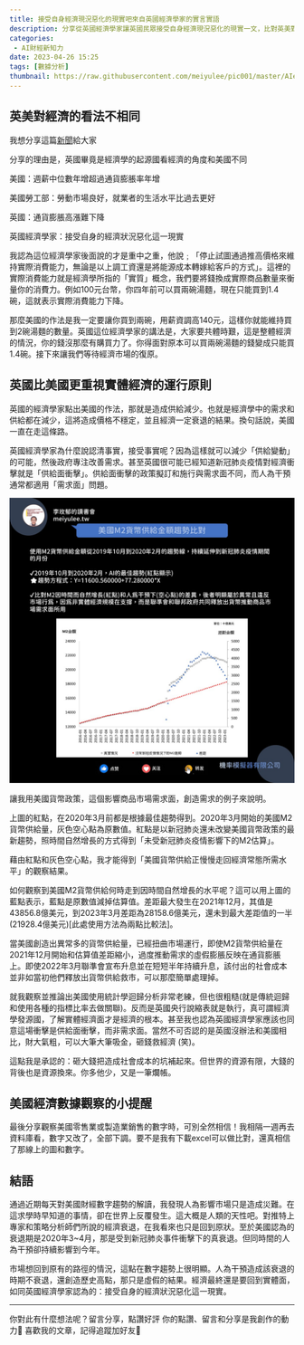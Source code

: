 ```yaml
---
title: 接受自身經濟現況惡化的現實吧來自英國經濟學家的實言實語
description: 分享從英國經濟學家讓英國民眾接受自身經濟現況惡化的現實一文，比對英美對通膨的做法和看法差異，並使用美國M2貨幣供給量肺炎前和其間的趨勢比對，說明貨幣虛假膨脹的經濟終將回歸實體。
categories:
 - AI財經新知力
date: 2023-04-26 15:25
tags: [數據分析]
thumbnail: https://raw.githubusercontent.com/meiyulee/pic001/master/AIecon/M2%E5%A4%A7%E5%95%8F%E9%A1%8C.jpg
---
```


## 英美對經濟的看法不相同

我想分享這篇[新聞](https://hk.finance.yahoo.com/news/%E8%8B%B1%E5%9C%8B%E5%A4%AE%E8%A1%8C%E9%A6%96%E5%B8%AD%E7%B6%93%E6%BF%9F%E5%AD%B8%E5%AE%B6-%E6%B0%91%E7%9C%BE%E9%9C%80%E8%A6%81%E6%8E%A5%E5%8F%97%E8%87%AA%E8%BA%AB-%E8%AE%8A%E7%AA%AE-%E9%80%99%E5%80%8B%E7%8F%BE%E5%AF%A6-145312233.html)給大家

分享的理由是，英國畢竟是經濟學的起源國看經濟的角度和美國不同


美國：週薪中位數年增超過通貨膨脹率年增

美國勞工部：勞動市場良好，就業者的生活水平比過去更好

英國：通貨膨脹高漲難下降

英國經濟學家：接受自身的經濟狀況惡化這一現實

我認為這位經濟學家後面說的才是重中之重，他說﹔「停止試圖通過推高價格來維持實際消費能力，無論是以上調工資還是將能源成本轉嫁給客戶的方式」。這裡的實際消費能力就是經濟學所指的「實質」概念，我們要將錢換成實際商品數量來衡量你的消費力。例如100元台幣，你四年前可以買兩碗湯麵，現在只能買到1.4碗，這就表示實際消費能力下降。


那麼美國的作法是我一定要讓你買到兩碗，用薪資調高140元，這樣你就能維持買到2碗湯麵的數量。英國這位經濟學家的講法是，大家要共體時艱，這是整體經濟的情況，你的錢沒那麼有購買力了。你得面對原本可以買兩碗湯麵的錢變成只能買1.4碗。接下來讓我們等待經濟市場的復原。

## 英國比美國更重視實體經濟的運行原則

英國的經濟學家點出美國的作法，那就是造成供給減少。也就是經濟學中的需求和供給都在減少，這將造成價格不穩定，並且經濟一定衰退的結果。換句話說，美國一直在走這條路。


英國經濟學家為什麼說認清事實，接受事實呢？因為這樣就可以減少「供給變動」的可能，然後政府專注改善需求。甚至英國很可能已經知道新冠肺炎疫情對經濟衝擊就是「供給面衝擊」。供給面衝擊的政策擬訂和施行與需求面不同，而人為干預通常都適用「需求面」問題。

![](https://raw.githubusercontent.com/meiyulee/pic001/master/AIecon/M2%E5%A4%A7%E5%95%8F%E9%A1%8C.jpg)

讓我用美國貨幣政策，這個影響商品市場需求面，創造需求的例子來說明。


上圖的紅點，在2020年3月前都是根據最佳趨勢得到。2020年3月開始的美國M2貨幣供給量，灰色空心點為原數值。紅點是以新冠肺炎還未改變美國貨幣政策的最新趨勢，照時間自然增長的方式得到「未受新冠肺炎疫情影響下的M2估算」。


藉由紅點和灰色空心點，我才能得到「美國貨幣供給正慢慢走回經濟常態所需水平」的觀察結果。


如何觀察到美國M2貨幣供給何時走到因時間自然增長的水平呢？這可以用上圖的藍點表示，藍點是原數值減掉估算值。差距最大發生在2021年12月，其值是43856.8億美元，到2023年3月差距為28158.6億美元，還未到最大差距值的一半(21928.4億美元)[此處使用方法為兩點比較法]。


當美國創造出異常多的貨幣供給量，已經扭曲市場運行，即使M2貨幣供給量在2021年12月開始和估算值差距縮小，過度推動需求的虛假膨脹反映在通貨膨脹上。即使2022年3月聯準會宣布升息並在短短半年持續升息，該付出的社會成本並非如當初他們釋放出貨幣供給救市，可以那麼簡單處理掉。


就我觀察並推論出美國使用統計學迴歸分析非常老練，但也很粗糙(就是傳統迴歸和使用各種的指標比率去做關聯)。反而是英國央行說縮表就是執行，真可謂經濟學發源國，了解實體經濟面才是經濟的根本。甚至我也認為英國經濟學家應該也同意這場衝擊是供給面衝擊，而非需求面。當然不可否認的是英國沒辦法和美國相比，財大氣粗，可以大筆大筆吸金，砸錢救經濟 (笑)。


這點我是承認的：砸大錢把造成社會成本的坑補起來。但世界的資源有限，大錢的背後也是資源換來。你多他少，又是一筆爛帳。

## 美國經濟數據觀察的小提醒

最後分享觀察美國零售業或製造業銷售的數字時，可別全然相信！我相隔一週再去資料庫看，數字又改了，全部下調。要不是我有下載excel可以做比對，還真相信了那線上的圖和數字。

## 結語

通過近期每天對美國財經數字趨勢的解讀，我發現人為影響市場只是造成災難。在這求學時早知道的事情，卻在世界上反覆發生。這大概是人類的天性吧。對推特上專家和策略分析師們所說的經濟衰退，在我看來也只是回到原狀。至於美國認為的衰退期是2020年3~4月，那是受到新冠肺炎事件衝擊下的真衰退。但同時間的人為干預卻持續影響到今年。


市場想回到原有的路徑的情況，這點在數字趨勢上很明顯。人為干預造成該衰退的時期不衰退，還創造歷史高點，那只是虛假的結果。經濟最終還是要回到實體面，如同英國經濟學家認為的：接受自身的經濟狀況惡化這一現實。


----


你對此有什麼想法呢？留言分享，點讚好評
你的點讚、留言和分享是我創作的動力💎
喜歡我的文章，記得追蹤加好友🤝

